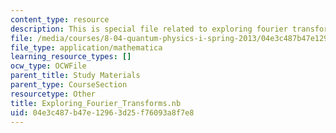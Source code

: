 ```yaml
---
content_type: resource
description: This is special file related to exploring fourier transforms.
file: /media/courses/8-04-quantum-physics-i-spring-2013/04e3c487b47e12963d25f76093a8f7e8_Exploring_Fourier_Transforms.nb
file_type: application/mathematica
learning_resource_types: []
ocw_type: OCWFile
parent_title: Study Materials
parent_type: CourseSection
resourcetype: Other
title: Exploring_Fourier_Transforms.nb
uid: 04e3c487-b47e-1296-3d25-f76093a8f7e8
---
```

